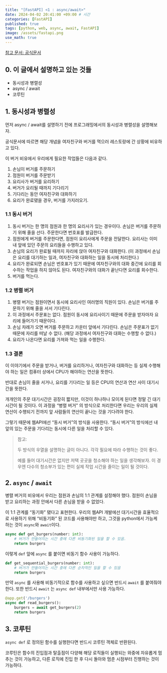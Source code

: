 ```yaml
---
title: "[FastAPI] <1 : async/await>"
date: 2024-04-02 20:41:00 +09:00 # 시간
categories: [FastAPI]
published: true
tags: [python, web, async, await, FastAPI]
image: /assets/fastapi.png
use_math: true
---
```

[참고 문서: 공식문서](https://fastapi.tiangolo.com/ko/async/)

## 0. 이 글에서 설명하고 있는 것들

- 동시성과 병렬성
- async / await
- 코루틴

## 1. 동시성과 병렬성

먼저 async / await를 설명하기 전에 프로그래밍에서의 동시성과 병렬성을 설명해보자.

공식문서에 따르면 해당 개념을 여자친구와 버거를 먹으러 레스토랑에 간 상황에 비유하고 있다.

이 버거 비유에서 우리에게 필요한 작업들은 다음과 같다.

1. 손님이 버거를 주문하기
2. 점원이 버거를 주문받기
3. 요리사가 버거를 요리하기
4. 버거가 요리될 때까지 기다리기
5. 기다리는 동안 여자친구와 대화하기
6. 요리가 완료됐을 경우, 버거를 가지러오기.

### 1.1 동시 버거

1. 동시 버거는 한 명의 점원과 한 명의 요리사가 있는 경우이다. 손님은 버거를 주문하기 위해 줄을 선다. 주문한다면 번호표를 발급한다.   
2. 점원에게 버거를 주문한다면, 점원이 요리사에게 주문을 전달한다. 요리사는 이미   내 앞에 있던 주문의 요리들을 수행하고 있다.    
3. 손님의 요리가 완료될 때까지 자리에 앉아 여자친구와 대화한다. (이 과정에서 손님은 요리를 대기하는 일과, 여자친구와 대화하는 일을 동시에 처리한다.)
4. 요리가 완료되면 손님은 번호표가 있기 때문에 여자친구와의 대화 중간에 요리를 회수하는 작업을 하지 않아도 된다. 여자친구와의 대화가 끝난다면 요리를 회수한다.
5. 버거를 먹는다.


### 1.2 병렬 버거

1. 병렬 버거는 점원이면서 동시에 요리사인 여러명의 직원이 있다. 손님은 버거를 주문하기 위해 줄을 서서 기다린다.
2. 이 과정에서 주문표는 없다. 점원이 동시에 요리사이기 때문에 주문을 받자마자 요리에 들어가기 때문이다.
3. 손님 차례가 오면 버거를 주문하고 카운터 앞에서 기다린다. 손님은 주문표가 없기 때문에 자리를 떠날 수 없다. (해당 과정에서 여자친구와 대화는 수행할 수 없다.)
4. 요리가 나온다면 요리를 가져와 먹는 일을 수행한다.

### 1.3 결론

이 이야기에서 주문을 받거나, 버거를 요리하거나, 여자친구와 대화하는 등 실제 수행해야 하는 일은 컴퓨터 상에서 CPU가 해야하는 연산을 뜻한다.

반대로 손님이 줄을 서거나, 요리를 기다리는 일 등은 CPU의 연산과 연산 사이 대기시간을 뜻한다.

개개인의 주문 대기시간은 굉장히 짧지만, 이것이 하나하나 모이게 된다면 정말 긴 대기시간이 될 것이다. 이 과정을 “병렬 버거” 의 방식으로 처리한다면 우리는 우리의 실제 연산이 수행되기 전까지 앞 사람들의 연산이 끝나는 것을 기다려야 한다.

그렇기 때문에 웹API에선 “동시 버거”의 방식을 사용한다. “동시 버거”의 방식에선 내 앞의 있는 주문을 기다리는 동시에 다른 일을 처리할 수 있다. 

> 참고:
> 
> 
> 두 방식의 우열을 설명하는 글이 아니다. 각각 필요에 따라 수행하는 것이 좋다.
> 
> 예를 들어 대기시간은 없지만 저택 곳곳을 청소해야 하는 일을 생각해보자. 이 경우엔 다수의 청소부가 있는 편이 실제 작업 시간을 줄이는 일이 될 것이다.
> 

## 2. `async` / `await`

병렬 버거의 비유에서 우리는 점원과 손님의 1:1 관계를 설정해야 했다. 점원이 손님을 받고 요리하는 과정 안에서 다른 손님을 받을 수 없었다.

이 1:1 관계를 “동기화” 됐다고 표현한다. 우리의 웹API 개발에선 대기시간을 효율적으로 사용하기 위해 “비동기화” 된 코드를 사용해야만 하고, 그것을 python에서 가능케 하는 것이 `async`와 `await`이다.

```python
async def get_burgers(number: int):
	# 버거가 만들어지는 시간 중에 다른 비동기화된 일을 할 수 있음.
	return burgers
```

이렇게 `def` 앞에 `async` 를 붙이면 비동기 함수 사용이 가능하다.

```python
def get_sequential_burgers(number: int):
	# 버거가 만들어지는 시간 중에 다른 순차적인 일을 할 수 있음
	return burgers
```

만약 `async` 를 사용해 비동기적으로 함수를 사용하고 싶으면 반드시 `await` 를 붙여줘야 한다. 또한 반드시 `await` 는 `async def` 내부에서만 사용 가능하다.

```python
@app.get('/burgers')
async def read_burgers():
    burgers = await get_burgers(2)
    return burgers
```

## 3. 코루틴

`async def` 로 정의된 함수를 실행한다면 반드시 코루틴 객체로 반환된다.

코루틴은 함수의 진입점과 탈출점이 다양해 해당 로직들이 실행되는 와중에 자유롭게 멈추는 것이 가능하고, 다른 로직에 진입 한 후 다시 돌아와 멈춘 시점부터 진행하는 것이 가능하다.